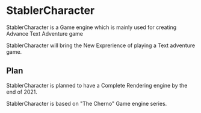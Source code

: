 # StablerCharacter
 StablerCharacter is a Game engine which is mainly used for creating Advance Text Adventure game

StablerCharacter will bring the New Exprerience of playing a Text adventure game.

## Plan
StablerCharacter is planned to have a Complete Rendering engine by the end of 2021.

StablerCharacter is based on "The Cherno" Game engine series.
